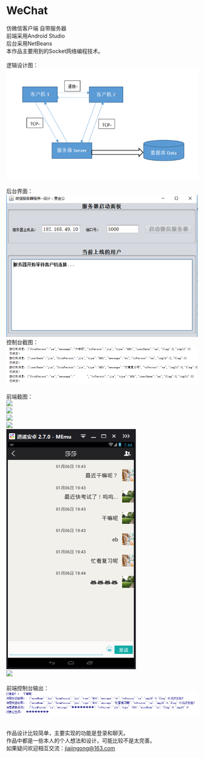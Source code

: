# WeChat
仿微信客户端  自带服务器
<br>
前端采用Android Studio<br>
后台采用NetBeans<br>
本作品主要用到的Socket网络编程技术。<br>
<br>
逻辑设计图：<br>
<img src="https://github.com/jingong/WeChat/blob/master/screenshot/1.png" /><br>
<br>
后台界面：<br>
<img src="https://github.com/jingong/WeChat/blob/master/screenshot/2.png" /><br>
控制台截图：<br>
<img src="https://github.com/jingong/WeChat/blob/master/screenshot/9.png" /><br>
<br>
前端截图：<br>
<img src="https://github.com/jingong/WeChat/blob/master/screenshot/3.png" /><br>
<img src="https://github.com/jingong/WeChat/blob/master/screenshot/4.png" /><br>
<img src="https://github.com/jingong/WeChat/blob/master/screenshot/5.png" /><br>
<img src="https://github.com/jingong/WeChat/blob/master/screenshot/6.png" /><br>
<img src="https://github.com/jingong/WeChat/blob/master/screenshot/7.png" /><br>
<img src="https://github.com/jingong/WeChat/blob/master/screenshot/8.png" /><br>
<br>
前端控制台输出：<br>
<img src="https://github.com/jingong/WeChat/blob/master/screenshot/10.png" /><br>
<br>
<br>
作品设计比较简单，主要实现的功能是登录和聊天。<br>
作品中都是一些本人的个人想法和设计，可能比较不是太完善。<br>
如果疑问欢迎相互交流：jiajingong@163.com<br>
